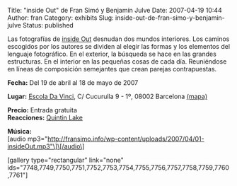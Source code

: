Title: "inside Out" de Fran Simó y Benjamín Julve
Date: 2007-04-19 10:44
Author: fran
Category: exhibits
Slug: inside-out-de-fran-simo-y-benjamin-julve
Status: published

Las fotografías de [inside Out](http://i-o-p.es/) desnudan dos mundos interiores. Los caminos escogidos por los autores se dividen al elegir las formas y los elementos del lenguaje fotográfico. En el exterior, la búsqueda se hace en las grandes estructuras. En el interior en las pequeñas cosas de cada día. Reuniéndose en líneas de composición semejantes que crean parejas contrapuestas.

**Fecha:** Del 19 de abril al 18 de mayo de 2007

**Lugar:** [Escola Da Vinci](http://davinci-barcelona.com/), C/ Cucurulla 9 - 1º, 08002 Barcelona [(mapa)](http://maps.google.es/maps?f=q&hl=es&q=c/cucurulla+9,08002,+barcelona&sll=39.46684,-0.377954&sspn=0.011248,0.019913&layer=&ie=UTF8&om=1&z=16&iwloc=addr)

**Precio:** Entrada gratuita  
**Reacciones:** [Quintin Lake](http://blog.quintinlake.com/2009/11/11/inside-out-website-explores-photographic-diptych-as-a-means-of-representing-architecture/)

**Música:**  
\[audio mp3="http://fransimo.info/wp-content/uploads/2007/04/01-insideOut.mp3"\]\[/audio\]

\[gallery type="rectangular" link="none" ids="7748,7749,7750,7751,7752,7753,7754,7755,7756,7757,7758,7759,7760,7761"\]
